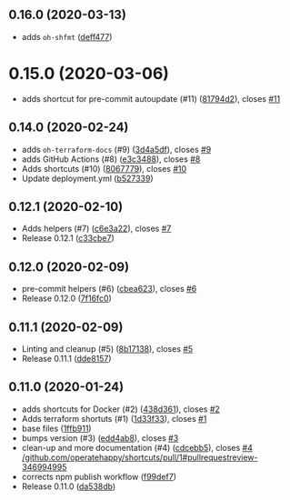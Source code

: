 ## 0.16.0 (2020-03-13)

* adds `oh-shfmt` ([deff477](https://github.com/operatehappy/node-shortcuts/commit/deff477))

# 0.15.0 (2020-03-06)

* adds shortcut for pre-commit autoupdate (#11) ([81794d2](https://github.com/operatehappy/node-shortcuts/commit/81794d2)), closes [#11](https://github.com/operatehappy/node-shortcuts/issues/11)

## 0.14.0 (2020-02-24)

* adds `oh-terraform-docs` (#9) ([3d4a5df](https://github.com/operatehappy/shortcuts/commit/3d4a5df)), closes [#9](https://github.com/operatehappy/shortcuts/issues/9)
* adds GitHub Actions (#8) ([e3c3488](https://github.com/operatehappy/shortcuts/commit/e3c3488)), closes [#8](https://github.com/operatehappy/shortcuts/issues/8)
* Adds shortcuts (#10) ([8067779](https://github.com/operatehappy/shortcuts/commit/8067779)), closes [#10](https://github.com/operatehappy/shortcuts/issues/10)
* Update deployment.yml ([b527339](https://github.com/operatehappy/shortcuts/commit/b527339))

## 0.12.1 (2020-02-10)

* Adds helpers (#7) ([c6e3a22](https://github.com/operatehappy/shortcuts/commit/c6e3a22)), closes [#7](https://github.com/operatehappy/shortcuts/issues/7)
* Release 0.12.1 ([c33cbe7](https://github.com/operatehappy/shortcuts/commit/c33cbe7))

## 0.12.0 (2020-02-09)

* pre-commit helpers (#6) ([cbea623](https://github.com/operatehappy/shortcuts/commit/cbea623)), closes [#6](https://github.com/operatehappy/shortcuts/issues/6)
* Release 0.12.0 ([7f16fc0](https://github.com/operatehappy/shortcuts/commit/7f16fc0))

## 0.11.1 (2020-02-09)

* Linting and cleanup (#5) ([8b17138](https://github.com/operatehappy/shortcuts/commit/8b17138)), closes [#5](https://github.com/operatehappy/shortcuts/issues/5)
* Release 0.11.1 ([dde8157](https://github.com/operatehappy/shortcuts/commit/dde8157))

## 0.11.0 (2020-01-24)

* adds shortcuts for Docker (#2) ([438d361](https://github.com/operatehappy/shortcuts/commit/438d361)), closes [#2](https://github.com/operatehappy/shortcuts/issues/2)
* Adds terraform shortuts (#1) ([1d33f33](https://github.com/operatehappy/shortcuts/commit/1d33f33)), closes [#1](https://github.com/operatehappy/shortcuts/issues/1)
* base files ([1ffb911](https://github.com/operatehappy/shortcuts/commit/1ffb911))
* bumps version (#3) ([edd4ab8](https://github.com/operatehappy/shortcuts/commit/edd4ab8)), closes [#3](https://github.com/operatehappy/shortcuts/issues/3)
* clean-up and more documentation (#4) ([cdcebb5](https://github.com/operatehappy/shortcuts/commit/cdcebb5)), closes [#4](https://github.com/operatehappy/shortcuts/issues/4) [/github.com/operatehappy/shortcuts/pull/1#pullrequestreview-346994995](https://github.com//github.com/operatehappy/shortcuts/pull/1/issues/pullrequestreview-346994995)
* corrects npm publish workflow ([f99def7](https://github.com/operatehappy/shortcuts/commit/f99def7))
* Release 0.11.0 ([da538db](https://github.com/operatehappy/shortcuts/commit/da538db))
